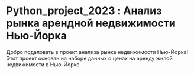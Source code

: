 # Python_project_2023 : Анализ рынка арендной недвижимости Нью-Йорка

Добро подаловать в проект анализа рынка недвижимости Нью-Йорка! Этот проект основан на наборе данных о ценах на аренду жилой недвижимости в Нью-Йорке
